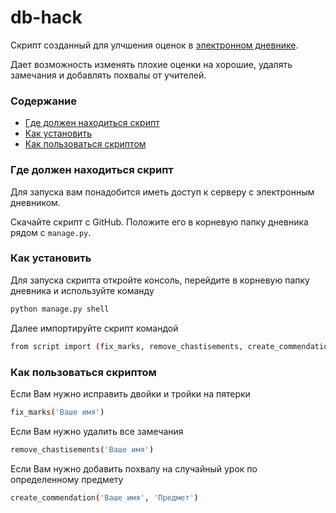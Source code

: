 # db-hack

Скрипт созданный для улчшения оценок в [электронном дневнике](https://github.com/devmanorg/e-diary/tree/master).

Дает возможность изменять плохие оценки на хорошие, удалять замечания и добавлять похвалы от учителей.


### Содержание

- [Где должен находиться скрипт](#где-должен-находиться-скрипт)
- [Как установить](#как-установить)
- [Как пользоваться скриптом](#как-пользоваться-скриптом)


### Где должен находиться скрипт
Для запуска вам понадобится иметь доступ к серверу с электронным дневником.

Скачайте скрипт с GitHub. Положите его в корневую папку дневника рядом с `manage.py`.


### Как установить
Для запуска скрипта откройте консоль, перейдите в корневую папку дневника и используйте команду
```sh
python manage.py shell
```

Далее импортируйте скрипт командой
```sh
from script import (fix_marks, remove_chastisements, create_commendation)
```

### Как пользоваться скриптом

Если Вам нужно исправить двойки и тройки на пятерки
```sh
fix_marks('Ваше имя')
```

Если Вам нужно удалить все замечания
```sh
remove_chastisements('Ваше имя')
```

Если Вам нужно добавить похвалу на случайный урок по определенному предмету
```sh
create_commendation('Ваше имя', 'Предмет')
```
